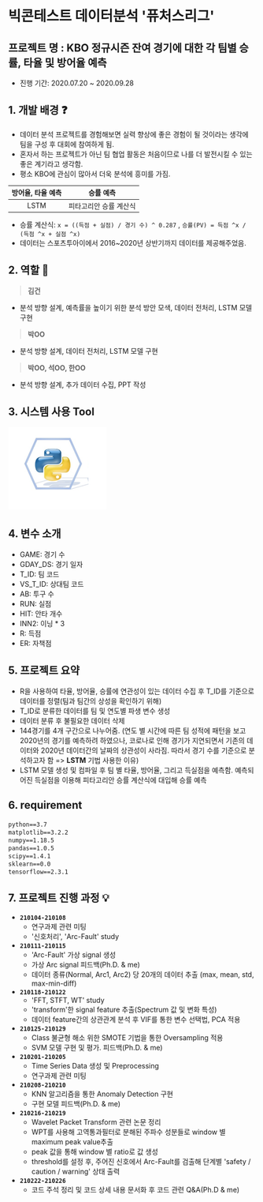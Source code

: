 # 빅콘테스트  데이터분석 '퓨처스리그'

## 프로젝트 명 : KBO 정규시즌 잔여 경기에 대한 각 팀별 승률, 타율 및 방어율 예측
- 진행 기간: 2020.07.20 ~ 2020.09.28

## 1. 개발 배경 :question:
- 데이터 분석 프로젝트를 경험해보면 실력 향상에 좋은 경험이 될 것이라는 생각에 팀을 구성 후 대회에 참여하게 됨.
- 혼자서 하는 프로젝트가 아닌 팀 협업 활동은 처음이므로 나를 더 발전시킬 수 있는 좋은 계기라고 생각함.
- 평소 KBO에 관심이 많아서 더욱 분석에 흥미를 가짐.

| **방어율, 타율 예측** | **승률 예측** |
| :-----------: | :-----------: |
| LSTM | 피타고리안 승률 계산식 |

- 승률 계산식: `x = ((득점 + 실점) / 경기 수) ^ 0.287` , `승률(PV) = 득점 ^x / (득점 ^x + 실점 ^x)`
- 데이터는 스포츠투아이에서 2016~2020년 상반기까지 데이터를 제공해주었음.

## 2. 역할 :two_men_holding_hands:
> **김건**
- 분석 방향 설계, 예측률을 높이기 위한 분석 방안 모색, 데이터 전처리, LSTM 모델 구현

> **박OO**
- 분석 방향 설계, 데이터 전처리, LSTM 모델 구현

> **박OO, 석OO, 한OO**
- 분석 방향 설계, 추가 데이터 수집, PPT 작성

## 3. 시스템 사용 Tool
<div>
  <img width="200" src="https://github.com/GeonKimdcu/SideProject/blob/main/Arc-Fault/_img/ppy.PNG">
</div>

## 4. 변수 소개
- GAME: 경기 수
- GDAY_DS: 경기 일자
- T_ID: 팀 코드
- VS_T_ID: 상대팀 코드
- AB: 투구 수
- RUN: 실점
- HIT: 안타 개수
- INN2: 이닝 * 3
- R: 득점
- ER: 자책점

## 5. 프로젝트 요약
- R을 사용하여 타율, 방어율, 승률에 연관성이 있는 데이터 수집 후 T_ID를 기준으로 데이터를 정렬(팀과 팀간의 상성을 확인하기 위해)
- T_ID로 분류한 데이터를 팀 및 연도별 파생 변수 생성
- 데이터 분류 후 불필요한 데이터 삭제
- 144경기를 4개 구간으로 나누어줌. (연도 별 시간에 따른 팀 성적에 패턴을 보고 2020년의 경기를 예측하려 하였으나, 코로나로 인해 경기가 지연되면서 기존의 데이터와 2020년 데이터간의 날짜의 상관성이 사라짐. 따라서 경기 수를 기준으로 분석하고자 함 => **LSTM** 기법 사용한 이유)
- LSTM 모델 생성 및 컴파일 후 팀 별 타율, 방어율, 그리고 득실점을 예측함. 예측되어진 득실점을 이용해 피타고리안 승률 계산식에 대입해 승률 예측


## 6. requirement
```
python==3.7
matplotlib==3.2.2
numpy==1.18.5
pandas==1.0.5
scipy==1.4.1
sklearn==0.0
tensorflow==2.3.1
```

## 7. 프로젝트 진행 과정 :bulb:

- **`210104-210108`**
  - 연구과제 관련 미팅
  - '신호처리', 'Arc-Fault' study
- **`210111-210115`**
  - 'Arc-Fault' 가상 signal 생성
  - 가상 Arc signal 피드백(Ph.D. & me)
  - 데이터 종류(Normal, Arc1, Arc2) 당 20개의 데이터 추출 (max, mean, std, max-min-diff)
- **`210118-210122`**
  - 'FFT, STFT, WT' study
  - 'transform'한 signal feature 추출(Spectrum 값 및 변화 특성)
  - 데이터 feature간의 상관관계 분석 후 VIF를 통한 변수 선택법, PCA 적용
- **`210125-210129`**
  - Class 불균형 해소 위한 SMOTE 기법을 통한 Oversampling 적용
  - SVM 모델 구현 및 평가. 피드백(Ph.D. & me)
- **`210201-210205`**
  - Time Series Data 생성 및 Preprocessing
  - 연구과제 관련 미팅
- **`210208-210210`**
  - KNN 알고리즘을 통한 Anomaly Detection 구현
  - 구현 모델 피드백(Ph.D. & me)
- **`210216-210219`**
  - Wavelet Packet Transform 관련 논문 정리
  - WPT를 사용해 고역통과필터로 분해된 주파수 성분들로 window 별 maximum peak value추출
  - peak 값을 통해 window 별 ratio로 값 생성
  - threshold를 설정 후, 주어진 신호에서 Arc-Fault를 검출해 단계별 'safety / caution / warning' 상태 출력
- **`210222-210226`**
  - 코드 주석 정리 및 코드 상세 내용 문서화 후 코드 관련 Q&A(Ph.D & me)
